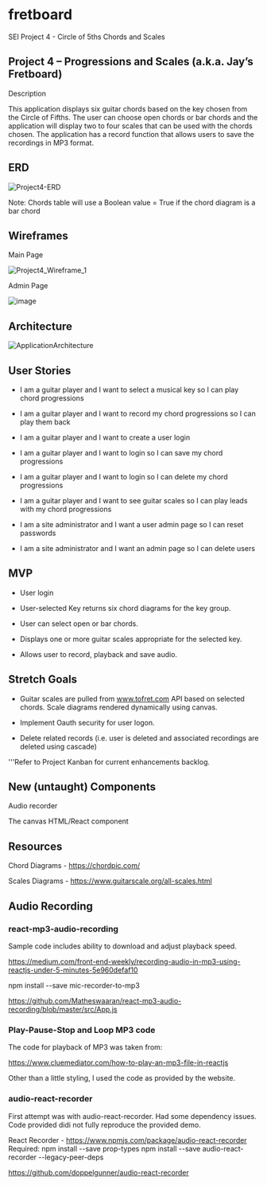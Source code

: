 # fretboard
SEI Project 4 - Circle of 5ths Chords and Scales

## Project 4 – Progressions and Scales (a.k.a. Jay’s Fretboard)

Description

This application displays six guitar chords based on the key chosen from the Circle of Fifths.  The user can choose open chords or bar chords and the application will display two to four scales that can be used with the chords chosen.  The application has a record function that allows users to save the recordings in MP3 format.

## ERD


![Project4-ERD](https://user-images.githubusercontent.com/8105789/141372697-2b7ef527-d6ae-4c50-98f7-486d3787dd95.png)





Note: Chords table will use a Boolean value = True if the chord diagram is a bar chord

## Wireframes

Main Page

![Project4_Wireframe_1](https://user-images.githubusercontent.com/8105789/141023630-021db5fd-a68f-440a-963e-2952e14f70b5.png)

Admin Page

![image](https://user-images.githubusercontent.com/8105789/141022241-86656f1e-7593-4eb6-b2b3-4a67d686d14c.png)


## Architecture


![ApplicationArchitecture](https://user-images.githubusercontent.com/8105789/142795717-14b09920-a319-4616-99e7-8bb4f78b2d19.png)



## User Stories

* I am a guitar player and I want to select a musical key so I can play chord progressions

* I am a guitar player and I want to record my chord progressions so I can play them back

* I am a guitar player and I want to create a user login

* I am a guitar player and I want to login so I can save my chord progressions

* I am a guitar player and I want to login so I can delete my chord progressions

* I am a guitar player and I want to see guitar scales so I can play leads with my chord progressions

* I am a site administrator and I want a user admin page so I can reset passwords

* I am a site administrator and I want an admin page so I can delete users



## MVP

* User login

* User-selected Key returns six chord diagrams for the key group.

* User can select open or bar chords.

* Displays one or more guitar scales appropriate for the selected key.

* Allows user to record, playback and save audio.


## Stretch Goals

* Guitar scales are pulled from www.tofret.com API based on selected chords.  Scale diagrams rendered dynamically using canvas.

* Implement Oauth security for user logon.

* Delete related records (i.e. user is deleted and associated recordings are deleted using cascade)

'''Refer to Project Kanban for current enhancements backlog.


## New (untaught) Components

Audio recorder

The canvas HTML/React component


## Resources

Chord Diagrams - https://chordpic.com/

Scales Diagrams - https://www.guitarscale.org/all-scales.html


## Audio Recording

### react-mp3-audio-recording
Sample code includes ability to download and adjust playback speed.

https://medium.com/front-end-weekly/recording-audio-in-mp3-using-reactjs-under-5-minutes-5e960defaf10

npm install --save mic-recorder-to-mp3

https://github.com/Matheswaaran/react-mp3-audio-recording/blob/master/src/App.js

### Play-Pause-Stop and Loop MP3 code

The code for playback of MP3 was taken from:

https://www.cluemediator.com/how-to-play-an-mp3-file-in-reactjs

Other than a little styling, I used the code as provided by the website.


### audio-react-recorder
First attempt was with audio-react-recorder.  Had some dependency issues.  Code provided didi not fully reproduce the provided demo.

React Recorder - https://www.npmjs.com/package/audio-react-recorder
	Required:
		npm install --save prop-types
		npm install --save audio-react-recorder --legacy-peer-deps

https://github.com/doppelgunner/audio-react-recorder

